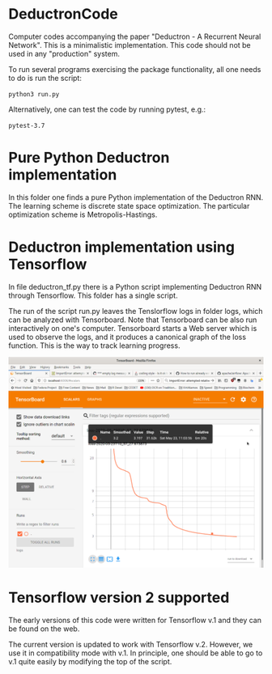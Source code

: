 # DeductronCode
Computer codes accompanying the paper "Deductron - A Recurrent Neural Network".
This is a minimalistic implementation. This code should not be used in
any "production" system.

To run several programs exercising the package functionality, all one
needs to do is run the script:

`python3 run.py`

Alternatively, one can test the code by running pytest, e.g.:

`pytest-3.7`

# Pure Python Deductron implementation
In this folder one finds a pure Python implementation of the Deductron RNN.
The learning scheme is discrete state space optimization.
The particular optimization scheme is Metropolis-Hastings.

# Deductron implementation using Tensorflow
In file deductron_tf.py there is a Python script implementing Deductron RNN
through Tensorflow. This folder has a single script.

The run of the script run.py leaves the Tenslorflow logs in folder
logs, which can be analyzed with Tensorboard. Note that Tensorboard
can be also run interactively on one's computer. Tensorboard starts a
Web server which is used to observe the logs, and it produces a
canonical graph of the loss function. This is the way to track
learning progress.

![Tensorboard screenshot](./images/TensorboardScreenshot.png)


# Tensorflow version 2 supported
The early versions of this code were written for Tensorflow v.1 and they can
be found on the web.

The current version is updated to work with Tensorflow v.2. However, we use
it in compatibility mode with v.1. In principle, one should be able to go
to v.1 quite easily by modifying the top of the script.
